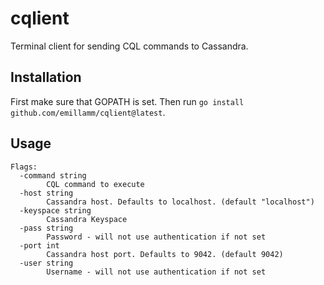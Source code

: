 # cqlient
Terminal client for sending CQL commands to Cassandra.

## Installation
First make sure that GOPATH is set. Then run `go install github.com/emillamm/cqlient@latest`.

## Usage
```
Flags:
  -command string
    	CQL command to execute
  -host string
    	Cassandra host. Defaults to localhost. (default "localhost")
  -keyspace string
    	Cassandra Keyspace
  -pass string
    	Password - will not use authentication if not set
  -port int
    	Cassandra host port. Defaults to 9042. (default 9042)
  -user string
    	Username - will not use authentication if not set
```

